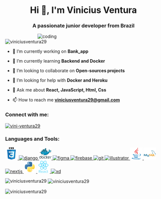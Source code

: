 <h1 align="center">Hi 👋, I'm Vinicius Ventura</h1>
<h3 align="center">A passionate junior developer from Brazil</h3>
<img align="right" alt="coding" width="400" src="https://i.giphy.com/media/Y4ak9Ki2GZCbJxAnJD/giphy.webp"></img>

<p align="left"> <img src="https://komarev.com/ghpvc/?username=viniciusventura29&label=Profile%20views&color=0e75b6&style=flat" alt="viniciusventura29" /> </p>

- 🔭 I’m currently working on **Bank_app**

- 🌱 I’m currently learning **Backend and Docker**

- 👯 I’m looking to collaborate on **Open-sources projects**

- 🤝 I’m looking for help with **Docker and Heroku**

- 💬 Ask me about **React, JavaScript, Html, Css**

- 📫 How to reach me **viniciusventura29@gmail.com**

<h3 align="left">Connect with me:</h3>
<p align="left">
<a href="https://linkedin.com/in/vini-ventura29" target="blank"><img align="center" src="https://raw.githubusercontent.com/rahuldkjain/github-profile-readme-generator/master/src/images/icons/Social/linked-in-alt.svg" alt="vini-ventura29" height="30" width="40" /></a>
</p>

<h3 align="left">Languages and Tools:</h3>
<a href="https://www.w3schools.com/css/" target="_blank" rel="noreferrer"> <img src="https://raw.githubusercontent.com/devicons/devicon/master/icons/css3/css3-original-wordmark.svg" alt="css3" width="40" height="40"/> </a> <a href="https://www.djangoproject.com/" target="_blank" rel="noreferrer"> <img src="https://cdn.worldvectorlogo.com/logos/django.svg" alt="django" width="40" height="40"/> </a> <a href="https://www.docker.com/" target="_blank" rel="noreferrer"> <img src="https://raw.githubusercontent.com/devicons/devicon/master/icons/docker/docker-original-wordmark.svg" alt="docker" width="40" height="40"/> </a> <a href="https://www.figma.com/" target="_blank" rel="noreferrer"> <img src="https://www.vectorlogo.zone/logos/figma/figma-icon.svg" alt="figma" width="40" height="40"/> </a> <a href="https://firebase.google.com/" target="_blank" rel="noreferrer"> <img src="https://www.vectorlogo.zone/logos/firebase/firebase-icon.svg" alt="firebase" width="40" height="40"/> </a> <a href="https://git-scm.com/" target="_blank" rel="noreferrer"> <img src="https://www.vectorlogo.zone/logos/git-scm/git-scm-icon.svg" alt="git" width="40" height="40"/> </a> <a href="https://www.adobe.com/in/products/illustrator.html" target="_blank" rel="noreferrer"> <img src="https://www.vectorlogo.zone/logos/adobe_illustrator/adobe_illustrator-icon.svg" alt="illustrator" width="40" height="40"/> </a> <a href="https://www.java.com" target="_blank" rel="noreferrer"> <img src="https://raw.githubusercontent.com/devicons/devicon/master/icons/java/java-original.svg" alt="java" width="40" height="40"/> </a> <img src="https://raw.githubusercontent.com/devicons/devicon/master/icons/mysql/mysql-original-wordmark.svg" alt="mysql" width="40" height="40"/> </a> <a href="https://nextjs.org/" target="_blank" rel="noreferrer"> <img src="https://cdn.worldvectorlogo.com/logos/nextjs-2.svg" alt="nextjs" width="40" height="40"/> </a>  <a href="https://www.python.org" target="_blank" rel="noreferrer"> <img src="https://raw.githubusercontent.com/devicons/devicon/master/icons/python/python-original.svg" alt="python" width="40" height="40"/> </a> <a href="https://reactjs.org/" target="_blank" rel="noreferrer"> <img src="https://raw.githubusercontent.com/devicons/devicon/master/icons/react/react-original-wordmark.svg" alt="react" width="40" height="40"/> </a> <a href="https://www.adobe.com/products/xd.html" target="_blank" rel="noreferrer"> <img src="https://cdn.worldvectorlogo.com/logos/adobe-xd.svg" alt="xd" width="40" height="40"/> </a> </p>

<p><img align="left" src="https://github-readme-stats.vercel.app/api/top-langs?username=viniciusventura29&show_icons=true&locale=en&layout=compact" alt="viniciusventura29" /></p>

<p>&nbsp;<img align="center" src="https://github-readme-stats.vercel.app/api?username=viniciusventura29&show_icons=true&locale=en" alt="viniciusventura29" /></p>

<p><img align="center" src="https://github-readme-streak-stats.herokuapp.com/?user=viniciusventura29&" alt="viniciusventura29" /></p>
